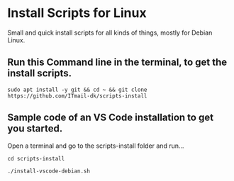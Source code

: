 # Install Scripts for Linux
Small and quick install scripts for all kinds of things, mostly for Debian Linux.


## Run this Command line in the terminal, to get the install scripts.

`sudo apt install -y git && cd ~ && git clone https://github.com/ITmail-dk/scripts-install`


## Sample code of an VS Code installation to get you started.
Open a terminal and go to the scripts-install folder and run...

`cd scripts-install`

`./install-vscode-debian.sh`
